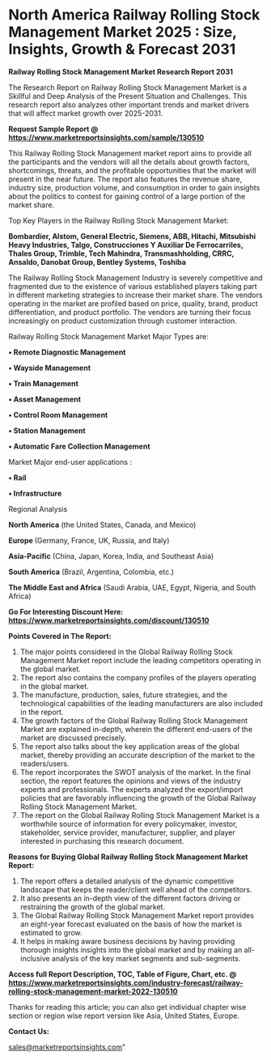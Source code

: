# North America Railway Rolling Stock Management Market 2025 : Size, Insights, Growth & Forecast 2031

<strong>Railway Rolling Stock Management Market Research Report 2031</strong>

The Research Report on Railway Rolling Stock Management Market is a Skillful and Deep Analysis of the Present Situation and Challenges. This research report also analyzes other important trends and market drivers that will affect market growth over 2025-2031.

<strong>Request Sample Report @ <a href=https://www.marketreportsinsights.com/sample/130510>https://www.marketreportsinsights.com/sample/130510</a></strong>

This Railway Rolling Stock Management market report aims to provide all the participants and the vendors will all the details about growth factors, shortcomings, threats, and the profitable opportunities that the market will present in the near future. The report also features the revenue share, industry size, production volume, and consumption in order to gain insights about the politics to contest for gaining control of a large portion of the market share.

Top Key Players in the Railway Rolling Stock Management Market:

<strong>Bombardier, Alstom, General Electric, Siemens, ABB, Hitachi, Mitsubishi Heavy Industries, Talgo, Construcciones Y Auxiliar De Ferrocarriles, Thales Group, Trimble, Tech Mahindra, Transmashholding, CRRC, Ansaldo, Danobat Group, Bentley Systems, Toshiba</strong>

The Railway Rolling Stock Management Industry is severely competitive and fragmented due to the existence of various established players taking part in different marketing strategies to increase their market share. The vendors operating in the market are profiled based on price, quality, brand, product differentiation, and product portfolio. The vendors are turning their focus increasingly on product customization through customer interaction.

Railway Rolling Stock Management Market Major Types are:

<strong>• Remote Diagnostic Management

• Wayside Management

• Train Management

• Asset Management

• Control Room Management

• Station Management

• Automatic Fare Collection Management</strong>

Market Major end-user applications :

<strong>• Rail

• Infrastructure</strong>

Regional Analysis

</u><strong><b>North America</b></strong> (the United States, Canada, and Mexico)

<strong><b>Europe </b></strong>(Germany, France, UK, Russia, and Italy)

<strong><b>Asia-Pacific</b></strong> (China, Japan, Korea, India, and Southeast Asia)

<strong><b>South America</b></strong> (Brazil, Argentina, Colombia, etc.)

<strong><b>The Middle East and Africa</b></strong> (Saudi Arabia, UAE, Egypt, Nigeria, and South Africa)

<strong>Go For Interesting Discount Here: <a href=https://www.marketreportsinsights.com/discount/130510>https://www.marketreportsinsights.com/discount/130510</a></strong>

<strong>Points Covered in The Report:</strong>
<ol>
  <li>The major points considered in the Global Railway Rolling Stock Management Market report include the leading competitors operating in the global market.</li>
  <li>The report also contains the company profiles of the players operating in the global market.</li>
  <li>The manufacture, production, sales, future strategies, and the technological capabilities of the leading manufacturers are also included in the report.</li>
  <li>The growth factors of the Global Railway Rolling Stock Management Market are explained in-depth, wherein the different end-users of the market are discussed precisely.</li>
  <li>The report also talks about the key application areas of the global market, thereby providing an accurate description of the market to the readers/users.</li>
  <li>The report incorporates the SWOT analysis of the market. In the final section, the report features the opinions and views of the industry experts and professionals. The experts analyzed the export/import policies that are favorably influencing the growth of the Global Railway Rolling Stock Management Market.</li>
  <li>The report on the Global Railway Rolling Stock Management Market is a worthwhile source of information for every policymaker, investor, stakeholder, service provider, manufacturer, supplier, and player interested in purchasing this research document.</li>
</ol>
<strong>Reasons for Buying Global Railway Rolling Stock Management Market Report:</strong>

<ol>
  <li>The report offers a detailed analysis of the dynamic competitive landscape that keeps the reader/client well ahead of the competitors.</li>
  <li>It also presents an in-depth view of the different factors driving or restraining the growth of the global market.</li>
  <li>The Global Railway Rolling Stock Management Market report provides an eight-year forecast evaluated on the basis of how the market is estimated to grow.</li>
  <li>It helps in making aware business decisions by having providing thorough insights insights into the global market and by making an all-inclusive analysis of the key market segments and sub-segments.</li>
</ol>
<strong>Access full Report Description, TOC, Table of Figure, Chart, etc. @ <a href=https://www.marketreportsinsights.com/industry-forecast/railway-rolling-stock-management-market-2022-130510>https://www.marketreportsinsights.com/industry-forecast/railway-rolling-stock-management-market-2022-130510</a></strong>


Thanks for reading this article; you can also get individual chapter wise section or region wise report version like Asia, United States, Europe.

<strong>Contact Us:</strong>

sales@marketreportsinsights.com"
